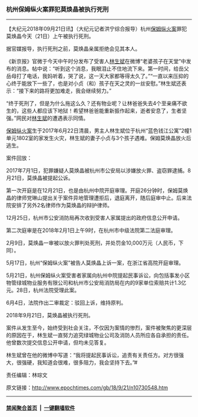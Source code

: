 ### 杭州保姆纵火案罪犯莫焕晶被执行死刑
------------------------

<p>【大纪元2018年09月21日讯】（大纪元记者洪宁综合报导）杭州<a href="http://www.epochtimes.com/gb/tag/%E4%BF%9D%E5%A7%86%E7%BA%B5%E7%81%AB%E6%A1%88.html">保姆纵火案</a>罪犯莫焕晶今天（21日）上午被执行死刑。</p>
<p>据官媒报导，执行死刑之前，莫焕晶亲属拒绝会见其本人。</p>
<p>《新京报》官微于今天中午时分发布了受害人<a href="http://www.epochtimes.com/gb/tag/%E6%9E%97%E7%94%9F%E6%96%8C.html">林生斌</a>在微博“老婆孩子在天堂”中发布的消息。帖中说：“听到这个消息，我眼泪止不住地流下来。第一时间，给岳父岳母打了电话，我妈听着，哭了说，这一天大家都等得太久了。”“一直以来压抑的心终于能放下一些了，也是对小贞（和）孩子在天之灵的一丝安慰。”林生斌还表示：“接下来的路将更加难走，我会继续努力。”</p>
<p>“终于死刑了，但是为什么拖这么久？还有物业呢？让林爸爸失去4个至亲痛不欲生的，这些人都应该下地狱！希望林爸爸能重新振作起来，逝者安息了，生者坚强。”网民对<a href="http://www.epochtimes.com/gb/tag/%E6%9E%97%E7%94%9F%E6%96%8C.html">林生斌</a>的遭遇表示同情。</p>
<p><a href="http://www.epochtimes.com/gb/tag/%E4%BF%9D%E5%A7%86%E7%BA%B5%E7%81%AB%E6%A1%88.html">保姆纵火案</a>生于2017年6月22日清晨，男主人林生斌位于杭州“蓝色钱江公寓”2幢1单元1802室的家发生火灾，林生斌的妻子小贞与3个孩子遇难。保姆莫焕晶放火后逃生。</p>
<p>案件回放：</p>
<p>2017年7月1日，犯罪嫌疑人莫焕晶被杭州市公安局以涉嫌放火罪、盗窃罪逮捕。8月21日，莫焕晶被提起公诉。</p>
<p>第一次开庭是在12月21日，也是由杭州中院开庭审理。开庭26分钟时，保姆莫焕晶的律师党琳山提出关于案件异地管理遭拒后，退庭离开，随后庭审中止。后来法院安排了另外2名律师作为莫焕晶的辩护律师。</p>
<p>12月25日，杭州市公安消防局再次收到受害人家属提出的政府信息公开申请。</p>
<p>第二次庭审是在2018年2月1日上午9时，在杭州市中级法院第二法庭审理。</p>
<p>2月9日，莫焕晶一审被以放火罪判处死刑，并处罚金10,000万元（人民币，下同）。</p>
<p>5月17日，杭州“保姆纵火案”被告人莫焕晶上诉一案，在浙江省高院开庭审理。</p>
<p>5月21日，杭州保姆纵火案受害者家属向杭州中院提起民事诉讼，向包括事发小区物管绿城物业服务有限公司和杭州市公安局消防局在内的9家单位索赔共计1.3亿元。28日，杭州法院受理此案。</p>
<p>6月4日，法院作出二审裁定：驳回上诉，维持原判。</p>
<p>2018年9月21日，莫焕晶被执行死刑。</p>
<p>案件从发生至今，始终受到社会关注，不仅因为案情的惨烈，案件被聚焦的更深层的原因在于，林生斌一直努力追究绿城物业公司及消防人员所应各自承担的责任。他曾数次提交信息公开申请，但均未见答复。</p>
<p>林生斌曾在他的微博中写道：“我将提起民事诉讼，追责有关责任方。对方很强大，很强硬，我知道会很难，很多阻力，我会坚持下去。”#</p>
<p>责任编辑：林琮文</p>

原文链接：http://www.epochtimes.com/gb/18/9/21/n10730548.htm


------------------------
#### [禁闻聚合首页](https://github.com/gfw-breaker/banned-news/blob/master/README.md) &nbsp;|&nbsp;  [一键翻墙软件](https://github.com/gfw-breaker/nogfw/blob/master/README.md)